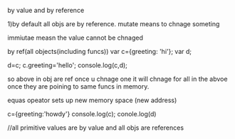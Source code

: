 by value and by reference

1)by default all objs are by reference.
mutate means to chnage someting

immiutae measn the value cannot be chnaged


by ref(all objects(including funcs))
var c={greeting: 'hi'};
var d;

d=c;
c.greeting='hello';
console.log(c,d);

so above in obj are ref once u chnage one it will chnage for all in the abvoe once they are poining to same funcs in memory.

equas opeator sets up new memory space (new address)

c={greeting:'howdy'}
console.log(c);
conole.log(d)

//all primitive values are by value and 
all objs are references